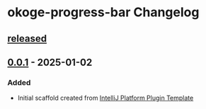 <!-- Keep a Changelog guide -> https://keepachangelog.com -->

# okoge-progress-bar Changelog

## [released]

## [0.0.1] - 2025-01-02

### Added

- Initial scaffold created from [IntelliJ Platform Plugin Template](https://github.com/JetBrains/intellij-platform-plugin-template)

[released]: https://github.com/kk-house-777/okoge-progress-bar/compare/v0.0.1...HEAD
[0.0.1]: https://github.com/kk-house-777/okoge-progress-bar/commits/v0.0.1

